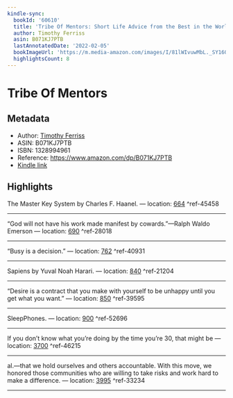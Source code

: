 ```yaml
---
kindle-sync:
  bookId: '60610'
  title: 'Tribe Of Mentors: Short Life Advice from the Best in the World'
  author: Timothy Ferriss
  asin: B071KJ7PTB
  lastAnnotatedDate: '2022-02-05'
  bookImageUrl: 'https://m.media-amazon.com/images/I/81lWIvuwMbL._SY160.jpg'
  highlightsCount: 8
---
```

# Tribe Of Mentors
## Metadata
* Author: [Timothy Ferriss](https://www.amazon.com/Timothy-Ferriss/e/B001ILKBW2/ref=dp_byline_cont_ebooks_1)
* ASIN: B071KJ7PTB
* ISBN: 1328994961
* Reference: https://www.amazon.com/dp/B071KJ7PTB
* [Kindle link](kindle://book?action=open&asin=B071KJ7PTB)

## Highlights
The Master Key System by Charles F. Haanel. — location: [664](kindle://book?action=open&asin=B071KJ7PTB&location=664) ^ref-45458

---
“God will not have his work made manifest by cowards.”—Ralph Waldo Emerson — location: [690](kindle://book?action=open&asin=B071KJ7PTB&location=690) ^ref-28018

---
“Busy is a decision.” — location: [762](kindle://book?action=open&asin=B071KJ7PTB&location=762) ^ref-40931

---
Sapiens by Yuval Noah Harari. — location: [840](kindle://book?action=open&asin=B071KJ7PTB&location=840) ^ref-21204

---
“Desire is a contract that you make with yourself to be unhappy until you get what you want.” — location: [850](kindle://book?action=open&asin=B071KJ7PTB&location=850) ^ref-39595

---
SleepPhones. — location: [900](kindle://book?action=open&asin=B071KJ7PTB&location=900) ^ref-52696

---
If you don’t know what you’re doing by the time you’re 30, that might be — location: [3700](kindle://book?action=open&asin=B071KJ7PTB&location=3700) ^ref-46215

---
al.—that we hold ourselves and others accountable. With this move, we honored those communities who are willing to take risks and work hard to make a difference. — location: [3995](kindle://book?action=open&asin=B071KJ7PTB&location=3995) ^ref-33234

---

